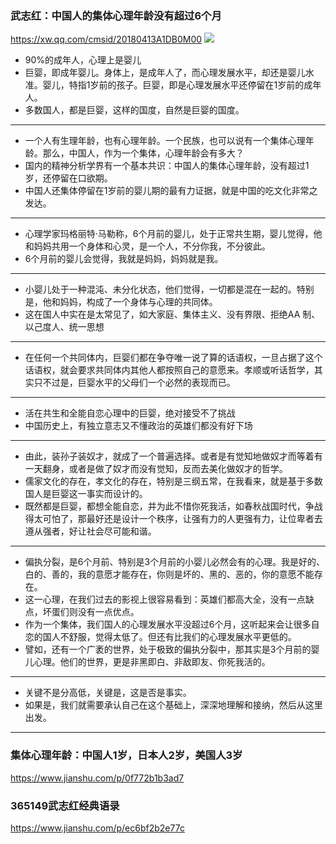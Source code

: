 ### 武志红：中国人的集体心理年龄没有超过6个月
https://xw.qq.com/cmsid/20180413A1DB0M00
![](https://inews.gtimg.com/newsapp_bt/0/3257536797/641)
- 90%的成年人，心理上是婴儿
- 巨婴，即成年婴儿。身体上，是成年人了，而心理发展水平，却还是婴儿水准。婴儿，特指1岁前的孩子。巨婴，即是心理发展水平还停留在1岁前的成年人。
- 多数国人，都是巨婴，这样的国度，自然是巨婴的国度。
---
- 一个人有生理年龄，也有心理年龄。一个民族，也可以说有一个集体心理年龄。那么，中国人，作为一个集体，心理年龄会有多大？
- 国内的精神分析学界有一个基本共识：中国人的集体心理年龄，没有超过1岁，还停留在口欲期。
- 中国人还集体停留在1岁前的婴儿期的最有力证据，就是中国的吃文化非常之发达。
---
- 心理学家玛格丽特·马勒称，6个月前的婴儿，处于正常共生期，婴儿觉得，他和妈妈共用一个身体和心灵，是一个人，不分你我，不分彼此。
- 6个月前的婴儿会觉得，我就是妈妈，妈妈就是我。
---
- 小婴儿处于一种混沌、未分化状态，他们觉得，一切都是混在一起的。特别是，他和妈妈，构成了一个身体与心理的共同体。
- 这在国人中实在是太常见了，如大家庭、集体主义、没有界限、拒绝AA 制、以己度人、统一思想
---
- 在任何一个共同体内，巨婴们都在争夺唯一说了算的话语权，一旦占据了这个话语权，就会要求共同体内其他人都按照自己的意愿来。孝顺或听话哲学，其实只不过是，巨婴水平的父母们一个必然的表现而已。
---
- 活在共生和全能自恋心理中的巨婴，绝对接受不了挑战
- 中国历史上，有独立意志又不懂政治的英雄们都没有好下场
---
- 由此，装孙子装奴才，就成了一个普遍选择。或者是有觉知地做奴才而等着有一天翻身，或者是做了奴才而没有觉知，反而去美化做奴才的哲学。
- 儒家文化的存在，孝文化的存在，特别是三纲五常，在我看来，就是基于多数国人是巨婴这一事实而设计的。
- 既然都是巨婴，都想全能自恋，并为此不惜你死我活，如春秋战国时代，争战得太可怕了，那最好还是设计一个秩序，让强有力的人更强有力，让位卑者去遵从强者，好让社会尽可能和谐。
---
- 偏执分裂，是6个月前、特别是3个月前的小婴儿必然会有的心理。我是好的、白的、善的，我的意愿才能存在，你则是坏的、黑的、恶的，你的意愿不能存在。
- 这一心理，在我们过去的影视上很容易看到：英雄们都高大全，没有一点缺点，坏蛋们则没有一点优点。
- 作为一个集体，我们国人的心理发展水平没超过6个月，这听起来会让很多自恋的国人不舒服，觉得太低了。但还有比我们的心理发展水平更低的。
- 譬如，还有一个广袤的世界，处于极致的偏执分裂中，那其实是3个月前的婴儿心理。他们的世界，更是非黑即白、非敌即友、你死我活的。
---
- 关键不是分高低，关键是，这是否是事实。
- 如果是，我们就需要承认自己在这个基础上，深深地理解和接纳，然后从这里出发。
---
### 集体心理年龄：中国人1岁，日本人2岁，美国人3岁
https://www.jianshu.com/p/0f772b1b3ad7
### 365149武志红经典语录
https://www.jianshu.com/p/ec6bf2b2e77c